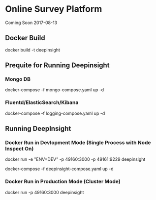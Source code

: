 # Online Survey Platform
Coming Soon
2017-08-13

## Docker Build
docker build -t deepinsight

## Prequite for Running Deepinsight
### Mongo DB
docker-compose -f mongo-compose.yaml up -d

### Fluentd/ElasticSearch/Kibana
docker-compose -f logging-compose.yaml up -d

## Running DeepInsight
### Docker Run in Devlopment Mode (Single Process with Node Inspect On)
docker run -e "ENV=DEV" -p 49160:3000 -p 49161:9229 deepinsight

docker-compose -f deepinsight-compose.yaml up -d

### Docker Run in Production Mode (Cluster Mode)
docker run -p 49160:3000 deepinsight

